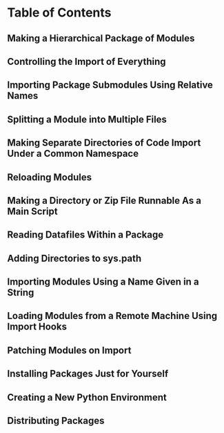 # Table of Contents

## Making a Hierarchical Package of Modules

## Controlling the Import of Everything

## Importing Package Submodules Using Relative Names

## Splitting a Module into Multiple Files

## Making Separate Directories of Code Import Under a Common Namespace

## Reloading Modules

## Making a Directory or Zip File Runnable As a Main Script

## Reading Datafiles Within a Package

## Adding Directories to sys.path

## Importing Modules Using a Name Given in a String

## Loading Modules from a Remote Machine Using Import Hooks

## Patching Modules on Import

## Installing Packages Just for Yourself

## Creating a New Python Environment

## Distributing Packages

